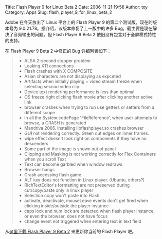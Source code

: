 Title:  Flash Player 9 for Linux Beta 2
Date: 2006-11-21 19:56
Author: toy
Category: Apps
Slug: flash_player_9_for_linux_beta_2

Adobe 在今天放出了 Linux 平台上的 Flash Player 9
的第二个测试版，现在的版本号为
9.0.21.78。据介绍，该版本修复了上一版中的许多
Bug，最主要是现在解决了音频输出的问题。但 Flash Player 9 Beta 2
依旧没有包含对于全屏模式特性的支持。

在 Flash Player 9 Beta 2 中修正的 Bug 详细列表如下：

> - ALSA 2-second stopper problem  
>  - Leaking X11 connections  
>  - Flash crashes with X COMPOSITE  
>  - Asian characters are not displaying as expceted  
>  - Artifacts when initially playing + video stream freeze when
> selecting second video clip  
>  - Device text rendering performance is less than optimal  
>  - OS freeze right clicking flash movie after clicking another active
> link  
>  - browser crashes when trying to run use getters or setters from a
> different scope  
>  - in all the System.codePage 'FileReference', when user attempts to
> browse, a CRASH is generated  
>  - Mandriva 2006. Installing libflashplayer.so crashes browser  
>  - GUI not rendering correctly. Green out edges on inner frames.  
>  - wipe effect doesn't look right on components if they have no
> descenders  
>  - Some part of the image is shown out of panel  
>  - Clipping and Masking is not working correctly for Flex Containers
> when you scroll Text  
>  - Text can become garbled when window redraws.  
>  - Browser hangs  
>  - Crash accessing flash game  
>  - ALT key does not function in Linux player. (Ubuntu, others?)  
>  - RichTextEditor's formatting are not preserved during cut/copy/paste
> only in linux player  
>  - Selection copy won't paste into Flash.  
>  - activate, deactivate, mouseLeave events don't get fired when
> clicking inside/outside the player instance  
>  - caps lock and num lock are detected when flash player instance, or
> even the browser, does not have focus  
>  - change event not triggered when entering text in text field

从[这里下载 Flash Player 9 Beta
2](http://labs.adobe.com/downloads/flashplayer9.html) 来更新你当前的
Flash Player 吧。
